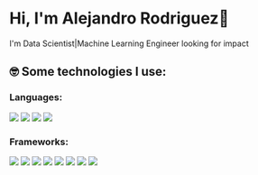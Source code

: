 # Hi, I'm Alejandro Rodriguez👋
I'm Data Scientist|Machine Learning Engineer looking for impact

<!-- **alexrods/alexrods** is a ✨ _special_ ✨ repository because its `README.md` (this file) appears on your GitHub profile. -->

<!-- - 🔭 I’m currently working on my self -->
<!-- - 🌱 I’m currently learning Artificial Intelligence
- 👯 I’m looking to collaborate on ...
- 🤔 I’m looking for help with ...
- 💬 Ask me about music
- 📫 How to reach me: ...
- 😄 Pronouns: ...
- ⚡ Fun fact: ... -->

## :nerd_face: Some technologies I use: 

### Languages:

<p>
    <img src="https://img.shields.io/badge/Python-FFD43B?style=for-the-badge&logo=python&logoColor=blue">
    <img src="https://img.shields.io/badge/R-276DC3?style=for-the-badge&logo=r&logoColor=white">
    <img src="https://img.shields.io/badge/C-00599C?style=for-the-badge&logo=c&logoColor=white">
    <img src="https://img.shields.io/badge/C%2B%2B-00599C?style=for-the-badge&logo=c%2B%2B&logoColor=white">
</p>

### Frameworks:
<p>
    <img src="https://img.shields.io/badge/TensorFlow-FF6F00?style=for-the-badge&logo=tensorflow&logoColor=white">
    <img src="https://img.shields.io/badge/scikit_learn-F7931E?style=for-the-badge&logo=scikit-learn&logoColor=white">
    <img src="https://img.shields.io/badge/Numpy-777BB4?style=for-the-badge&logo=numpy&logoColor=white">
    <img src="https://img.shields.io/badge/Pandas-2C2D72?style=for-the-badge&logo=pandas&logoColor=white">    
    <img src="https://img.shields.io/badge/conda-342B029.svg?&style=for-the-badge&logo=anaconda&logoColor=white">
    <img src="https://img.shields.io/badge/fastapi-109989?style=for-the-badge&logo=FASTAPI&logoColor=white">
    <img src="https://img.shields.io/badge/Flask-000000?style=for-the-badge&logo=flask&logoColor=white">
    <img src="https://img.shields.io/badge/DVC-945DD6?style=for-the-badge&logo=dataversioncontrol&logoColor=white">
</p>